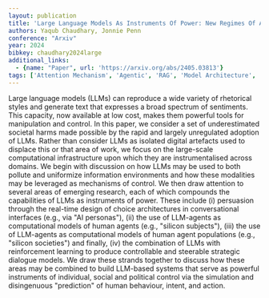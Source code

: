 ```yaml
---
layout: publication
title: 'Large Language Models As Instruments Of Power: New Regimes Of Autonomous Manipulation And Control'
authors: Yaqub Chaudhary, Jonnie Penn
conference: "Arxiv"
year: 2024
bibkey: chaudhary2024large
additional_links:
  - {name: "Paper", url: 'https://arxiv.org/abs/2405.03813'}
tags: ['Attention Mechanism', 'Agentic', 'RAG', 'Model Architecture', 'Tools', 'Merging', 'Reinforcement Learning']
---
```

Large language models (LLMs) can reproduce a wide variety of rhetorical
styles and generate text that expresses a broad spectrum of sentiments. This
capacity, now available at low cost, makes them powerful tools for manipulation
and control. In this paper, we consider a set of underestimated societal harms
made possible by the rapid and largely unregulated adoption of LLMs. Rather
than consider LLMs as isolated digital artefacts used to displace this or that
area of work, we focus on the large-scale computational infrastructure upon
which they are instrumentalised across domains. We begin with discussion on how
LLMs may be used to both pollute and uniformize information environments and
how these modalities may be leveraged as mechanisms of control. We then draw
attention to several areas of emerging research, each of which compounds the
capabilities of LLMs as instruments of power. These include (i) persuasion
through the real-time design of choice architectures in conversational
interfaces (e.g., via "AI personas"), (ii) the use of LLM-agents as
computational models of human agents (e.g., "silicon subjects"), (iii) the use
of LLM-agents as computational models of human agent populations (e.g.,
"silicon societies") and finally, (iv) the combination of LLMs with
reinforcement learning to produce controllable and steerable strategic dialogue
models. We draw these strands together to discuss how these areas may be
combined to build LLM-based systems that serve as powerful instruments of
individual, social and political control via the simulation and disingenuous
"prediction" of human behaviour, intent, and action.
